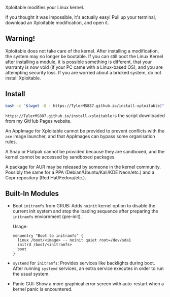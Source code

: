 Xploitable modifies your Linux kernel.

If you thought it was impossible, it's actually easy! Pull up your terminal,
download an Xploitable modification, and open it.

## Warning!

Xploitable does not take care of the kernel. After installing a modification,
the system may no longer be bootable. If you can still boot the Linux Kernel after
installing a module, it is possible something is different, that your warranty
is now void (if your PC came with a Linux-based OS), and you are attempting security
loss. If you are worried about a bricked system, do not install Xploitable.

## Install

```bash
bash -c "$(wget -O - https://TylerMS887.github.io/install-xploitable)"
```

`https://TylerMS887.github.io/install-xploitable` is the script downloaded from my GitHub
Pages website.

An AppImage for Xploitable cannot be provided to prevent conflicts with the `ace` image
launcher, and that AppImages can bypass some organisation rules.

A Snap or Flatpak cannot be provided because they are sandboxed, and the kernel cannot be
accessed by sandboxed packages.

A package for AUR may be released by someone in the kernel community. Possibly the same
for a PPA (Debian/Ubuntu/Kali/KDE Neon/etc.) and a Copr repository (Red Hat/Fedora/etc.).

## Built-In Modules

* Boot `initramfs` from GRUB: Adds `noinit` kernel option to disable the current init system
  and stop the loading sequence after preparing the `initramfs` enviornment (pre-init).
  
  Usage:
  ```
  menuentry "Boot to initramfs" {
    linux /boot/<image> -- noinit quiet root=/dev/sda1
    initrd /boot/<initramfs>
    boot
  }
  ```

* `systemd` for `initramfs`: Provides services like backlights during boot. After running `systemd`
  services, an extra service executes in order to run the usual system.

* Panic GUI: Show a more graphical error screen with auto-restart when a kernel panic is encountered.
